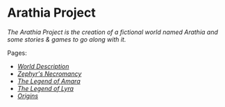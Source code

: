 # Arathia Project

*The Arathia Project is the creation of a fictional world named Arathia and some stories & games to go along with it.*

Pages:
- [*World Description*](WorldDescription.md)
- [*Zephyr's Necromancy*](History/ZephyrsNecromancy.md)
- [*The Legend of Amara*](History/LegendOfAmara.md)
- [*The Legend of Lyra*](History/LegendOfLyra.md)
- [*Origins*](History/Origins.md)
